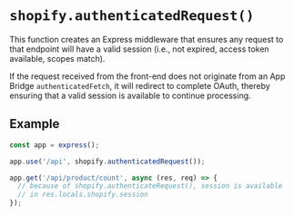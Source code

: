 # `shopify.authenticatedRequest()`

This function creates an Express middleware that ensures any request to that endpoint will have a valid session (i.e., not expired, access token available, scopes match).

If the request received from the front-end does not originate from an App Bridge `authenticatedFetch`, it will redirect to complete OAuth, thereby ensuring that a valid session is available to continue processing.

## Example

```ts
const app = express();

app.use('/api', shopify.authenticatedRequest());

app.get('/api/product/count', async (res, req) => {
  // because of shopify.authenticateRequest(), session is available
  // in res.locals.shopify.session
});
```

